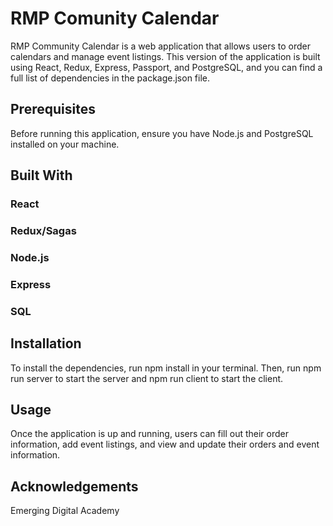 
# RMP Comunity Calendar

RMP Community Calendar is a web application that allows users to order calendars and manage event listings. This version of the application is built using React, Redux, Express, Passport, and PostgreSQL, and you can find a full list of dependencies in the package.json file.

## Prerequisites
Before running this application, ensure you have Node.js and PostgreSQL installed on your machine.
## Built With

### React
### Redux/Sagas
### Node.js
### Express
### SQL


## Installation
To install the dependencies, run npm install in your terminal. Then, run npm run server to start the server and npm run client to start the client.

## Usage 
Once the application is up and running, users can fill out their order information, add event listings, and view and update their orders and event information.


## Acknowledgements
Emerging Digital Academy


